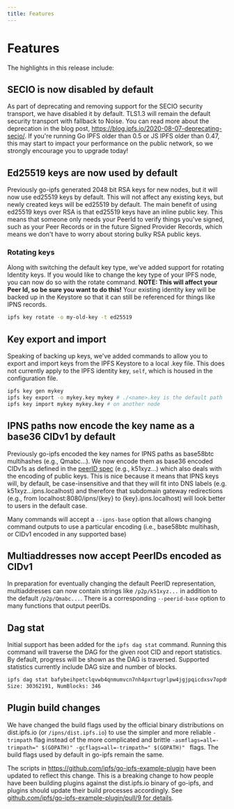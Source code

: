 ```yaml
---
title: Features
---
```


# Features

The highlights in this release include:

## SECIO is now disabled by default

As part of deprecating and removing support for the SECIO security transport, we have disabled it by default. TLS1.3 will remain the default security transport with fallback to Noise. You can read more about the deprecation in the blog post, https://blog.ipfs.io/2020-08-07-deprecating-secio/. If you're running Go IPFS older than 0.5 or JS IPFS older than 0.47, this may start to impact your performance on the public network, so we strongly encourage you to upgrade today!

## Ed25519 keys are now used by default

Previously go-ipfs generated 2048 bit RSA keys for new nodes, but it will now use ed25519 keys by default. This will not affect any existing keys, but newly created keys will be ed25519 by default. The main benefit of using ed25519 keys over RSA is that ed25519 keys have an inline public key. This means that someone only needs your PeerId to verify things you've signed, such as your Peer Records or in the future Signed Provider Records, which means we don't have to worry about storing bulky RSA public keys.

### Rotating keys

Along with switching the default key type, we've added support for rotating Identity keys. If you would like to change the key type of your IPFS node, you can now do so with the rotate command. **NOTE: This will affect your Peer Id, so be sure you want to do this!** Your existing identity key will be backed up in the Keystore so that it can still be referenced for things like IPNS records.

```bash
ipfs key rotate -o my-old-key -t ed25519
```

## Key export and import

Speaking of backing up keys, we've added commands to allow you to export and import keys from the IPFS Keystore to a local .key file. This does not currently apply to the IPFS identity key, `self`, which is housed in the configuration file.

```bash
ipfs key gen mykey
ipfs key export -o mykey.key mykey # ./<name>.key is the default path
ipfs key import mykey mykey.key # on another node
```

## IPNS paths now encode the key name as a base36 CIDv1 by default

Previously go-ipfs encoded the key names for IPNS paths as base58btc multihashes (e.g., Qmabc...). We now encode them as base36 encoded CIDv1s as defined in the [peerID spec](https://github.com/libp2p/specs/blob/master/peer-ids/peer-ids.md#string-representation) (e.g., k51xyz...) which also deals with the encoding of public keys. This is nice because it means that IPNS keys will, by default, be case-insensitive and that they will fit into DNS labels (e.g. k51xyz...ipns.localhost) and therefore that subdomain gateway redirections (e.g., from localhost:8080/ipns/{key} to {key}.ipns.localhost) will look better to users in the default case.

Many commands will accept a `--ipns-base` option that allows changing command outputs to use a particular encoding (i.e., base58btc multihash, or CIDv1 encoded in any supported base)

## Multiaddresses now accept PeerIDs encoded as CIDv1

In preparation for eventually changing the default PeerID representation, multiaddresses can now contain strings like `/p2p/k51xyz...` in addition to the default `/p2p/Qmabc...`. There is a corresponding `--peerid-base` option to many functions that output peerIDs.

## Dag stat

Initial support has been added for the `ipfs dag stat` command. Running this command will traverse the DAG for the given root CID and report statistics. By default, progress will be shown as the DAG is traversed. Supported statistics currently include DAG size and number of blocks.

```bash
ipfs dag stat bafybeihpetclqvwb4qnmumvcn7nh4pxrtugrlpw4jgjpqicdxsv7opdm6e # the IPFS webui
Size: 30362191, NumBlocks: 346
```

## Plugin build changes

We have changed the build flags used by the official binary distributions on dist.ipfs.io (or `/ipns/dist.ipfs.io`) to use the simpler and more reliable `-trimpath` flag instead of the more complicated and brittle `-asmflags=all=-trimpath=" $(GOPATH)" -gcflags=all=-trimpath=" $(GOPATH)" ` flags. The build flags used by default in go-ipfs remain the same.

The scripts in https://github.com/ipfs/go-ipfs-example-plugin have been updated to reflect this change. This is a breaking change to how people have been building plugins against the dist.ipfs.io binary of go-ipfs, and plugins should update their build processes accordingly. See [github.com/ipfs/go-ipfs-example-plugin/pull/9 for details](https://github.com/ipfs/go-ipfs-example-plugin/pull/9).
